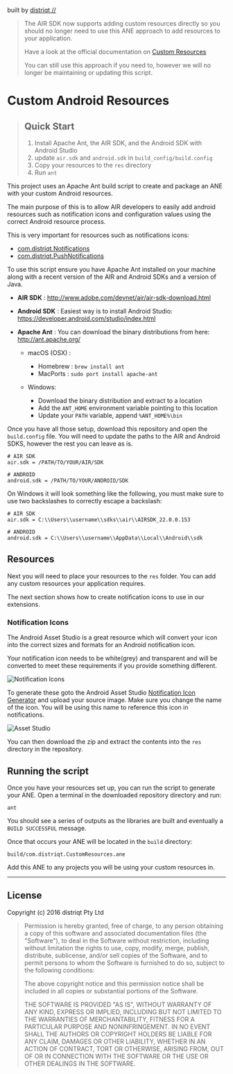 built by [distriqt //](http://airnativeextensions.com)

> The AIR SDK now supports adding custom resources directly so you should no longer need to use this ANE approach to add resources to your application.
>
> Have a look at the official documentation on [Custom Resources](https://airsdk.dev/docs/tutorials/platform/android/custom-resources)
>
> You can still use this approach if you need to, however we will no longer be maintaining or updating this script.

# Custom Android Resources

> ## Quick Start
>
> 1. Install Apache Ant, the AIR SDK, and the Android SDK with Android Studio
> 2. update `air.sdk` and `android.sdk` in `build_config/build.config`
> 3. Copy your resources to the `res` directory
> 4. Run `ant`

This project uses an Apache Ant build script to create and package an ANE with your custom Android resources.

The main purpose of this is to allow AIR developers to easily add android resources such as
notification icons and configuration values using the correct Android resource process.

This is very important for resources such as notifications icons:

- [com.distriqt.Notifications](http://airnativeextensions.com/extension/com.distriqt.Notifications)
- [com.distriqt.PushNotifications](http://airnativeextensions.com/extension/com.distriqt.PushNotifications)

To use this script ensure you have Apache Ant installed on your machine along with
a recent version of the AIR and Android SDKs and a version of Java.

- **AIR SDK** : http://www.adobe.com/devnet/air/air-sdk-download.html

- **Android SDK** : Easiest way is to install Android Studio: https://developer.android.com/studio/index.html

- **Apache Ant** : You can download the binary distributions from here: http://ant.apache.org/

  - macOS (OSX) :

    - Homebrew : `brew install ant`
    - MacPorts : `sudo port install apache-ant`

  - Windows:
    - Download the binary distribution and extract to a location
    - Add the `ANT_HOME` environment variable pointing to this location
    - Update your `PATH` variable, append `%ANT_HOME%\bin`

Once you have all those setup, download this repository and open the `build.config` file.
You will need to update the paths to the AIR and Android SDKS, however the rest you can leave as is.

```
# AIR SDK
air.sdk = /PATH/TO/YOUR/AIR/SDK

# ANDROID
android.sdk = /PATH/TO/YOUR/ANDROID/SDK
```

On Windows it will look something like the following, you must make sure to use two backslashes to correctly escape a backslash:

```
# AIR SDK
air.sdk = C:\\Users\\username\\sdks\\air\\AIRSDK_22.0.0.153

# ANDROID
android.sdk = C:\\Users\\username\\AppData\\Local\\Android\\sdk
```

## Resources

Next you will need to place your resources to the `res` folder.
You can add any custom resources your application requires.

The next section shows how to create notification icons to use in our extensions.

### Notification Icons

The Android Asset Studio is a great resource which will convert your icon into the correct
sizes and formats for an Android notification icon.

Your notification icon needs to be white(grey) and transparent and will be converted to meet
these requirements if you provide something different.

![Notification Icons](images/android-group.png)

To generate these goto the Android Asset Studio [Notification Icon Generator](https://romannurik.github.io/AndroidAssetStudio/icons-notification.html)
and upload your source image. Make sure you change the name of the icon.
You will be using this name to reference this icon in notifications.

![Asset Studio](images/example-icons.png)

You can then download the zip and extract the contents into the `res` directory in the repository.

## Running the script

Once you have your resources set up, you can run the script to generate your ANE.
Open a terminal in the downloaded repository directory and run:

```
ant
```

You should see a series of outputs as the libraries are built and eventually a `BUILD SUCCESSFUL` message.

Once that occurs your ANE will be located in the `build` directory:

```
build/com.distriqt.CustomResources.ane
```

Add this ANE to any projects you will be using your custom resources in.

---

## License

Copyright (c) 2016 distriqt Pty Ltd

> Permission is hereby granted, free of charge, to any person obtaining a copy
> of this software and associated documentation files (the "Software"), to deal
> in the Software without restriction, including without limitation the rights
> to use, copy, modify, merge, publish, distribute, sublicense, and/or sell
> copies of the Software, and to permit persons to whom the Software is
> furnished to do so, subject to the following conditions:
>
> The above copyright notice and this permission notice shall be included in all
> copies or substantial portions of the Software.
>
> THE SOFTWARE IS PROVIDED "AS IS", WITHOUT WARRANTY OF ANY KIND, EXPRESS OR
> IMPLIED, INCLUDING BUT NOT LIMITED TO THE WARRANTIES OF MERCHANTABILITY,
> FITNESS FOR A PARTICULAR PURPOSE AND NONINFRINGEMENT. IN NO EVENT SHALL THE
> AUTHORS OR COPYRIGHT HOLDERS BE LIABLE FOR ANY CLAIM, DAMAGES OR OTHER
> LIABILITY, WHETHER IN AN ACTION OF CONTRACT, TORT OR OTHERWISE, ARISING FROM,
> OUT OF OR IN CONNECTION WITH THE SOFTWARE OR THE USE OR OTHER DEALINGS IN THE
> SOFTWARE.
